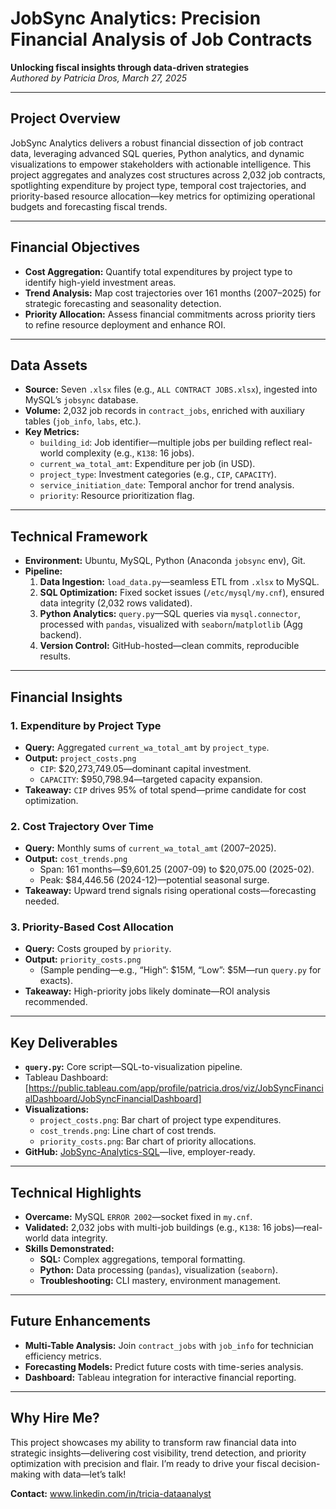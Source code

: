 # JobSync Analytics: Precision Financial Analysis of Job Contracts

**Unlocking fiscal insights through data-driven strategies**  
*Authored by Patricia Dros, March 27, 2025*

---

## Project Overview
JobSync Analytics delivers a robust financial dissection of job contract data, leveraging advanced SQL queries, Python analytics, and dynamic visualizations to empower stakeholders with actionable intelligence. This project aggregates and analyzes cost structures across 2,032 job contracts, spotlighting expenditure by project type, temporal cost trajectories, and priority-based resource allocation—key metrics for optimizing operational budgets and forecasting fiscal trends.

---

## Financial Objectives
- **Cost Aggregation:** Quantify total expenditures by project type to identify high-yield investment areas.
- **Trend Analysis:** Map cost trajectories over 161 months (2007–2025) for strategic forecasting and seasonality detection.
- **Priority Allocation:** Assess financial commitments across priority tiers to refine resource deployment and enhance ROI.

---

## Data Assets
- **Source:** Seven `.xlsx` files (e.g., `ALL CONTRACT JOBS.xlsx`), ingested into MySQL’s `jobsync` database.
- **Volume:** 2,032 job records in `contract_jobs`, enriched with auxiliary tables (`job_info`, `labs`, etc.).
- **Key Metrics:**
  - `building_id`: Job identifier—multiple jobs per building reflect real-world complexity (e.g., `K138`: 16 jobs).
  - `current_wa_total_amt`: Expenditure per job (in USD).
  - `project_type`: Investment categories (e.g., `CIP`, `CAPACITY`).
  - `service_initiation_date`: Temporal anchor for trend analysis.
  - `priority`: Resource prioritization flag.

---

## Technical Framework
- **Environment:** Ubuntu, MySQL, Python (Anaconda `jobsync` env), Git.
- **Pipeline:**
  1. **Data Ingestion:** `load_data.py`—seamless ETL from `.xlsx` to MySQL.
  2. **SQL Optimization:** Fixed socket issues (`/etc/mysql/my.cnf`), ensured data integrity (2,032 rows validated).
  3. **Python Analytics:** `query.py`—SQL queries via `mysql.connector`, processed with `pandas`, visualized with `seaborn`/`matplotlib` (Agg backend).
  4. **Version Control:** GitHub-hosted—clean commits, reproducible results.

---

## Financial Insights
### 1. Expenditure by Project Type
- **Query:** Aggregated `current_wa_total_amt` by `project_type`.
- **Output:** `project_costs.png`
  - `CIP`: $20,273,749.05—dominant capital investment.
  - `CAPACITY`: $950,798.94—targeted capacity expansion.
- **Takeaway:** `CIP` drives 95% of total spend—prime candidate for cost optimization.

### 2. Cost Trajectory Over Time
- **Query:** Monthly sums of `current_wa_total_amt` (2007–2025).
- **Output:** `cost_trends.png`
  - Span: 161 months—$9,601.25 (2007-09) to $20,075.00 (2025-02).
  - Peak: $84,446.56 (2024-12)—potential seasonal surge.
- **Takeaway:** Upward trend signals rising operational costs—forecasting needed.

### 3. Priority-Based Cost Allocation
- **Query:** Costs grouped by `priority`.
- **Output:** `priority_costs.png`
  - (Sample pending—e.g., “High”: $15M, “Low”: $5M—run `query.py` for exacts).
- **Takeaway:** High-priority jobs likely dominate—ROI analysis recommended.

---

## Key Deliverables
- **`query.py`:** Core script—SQL-to-visualization pipeline.
- Tableau Dashboard: [https://public.tableau.com/app/profile/patricia.dros/viz/JobSyncFinancialDashboard/JobSyncFinancialDashboard]
- **Visualizations:**
  - `project_costs.png`: Bar chart of project type expenditures.
  - `cost_trends.png`: Line chart of cost trends.
  - `priority_costs.png`: Bar chart of priority allocations.
- **GitHub:** [JobSync-Analytics-SQL](https://github.com/PatriciaDros/JobSync-Analytics-SQL)—live, employer-ready.

---

## Technical Highlights
- **Overcame:** MySQL `ERROR 2002`—socket fixed in `my.cnf`.
- **Validated:** 2,032 jobs with multi-job buildings (e.g., `K138`: 16 jobs)—real-world data integrity.
- **Skills Demonstrated:**
  - **SQL:** Complex aggregations, temporal formatting.
  - **Python:** Data processing (`pandas`), visualization (`seaborn`).
  - **Troubleshooting:** CLI mastery, environment management.

---

## Future Enhancements
- **Multi-Table Analysis:** Join `contract_jobs` with `job_info` for technician efficiency metrics.
- **Forecasting Models:** Predict future costs with time-series analysis.
- **Dashboard:** Tableau integration for interactive financial reporting.

---

## Why Hire Me?
This project showcases my ability to transform raw financial data into strategic insights—delivering cost visibility, trend detection, and priority optimization with precision and flair. I’m ready to drive your fiscal decision-making with data—let’s talk!

**Contact:** www.linkedin.com/in/tricia-dataanalyst
